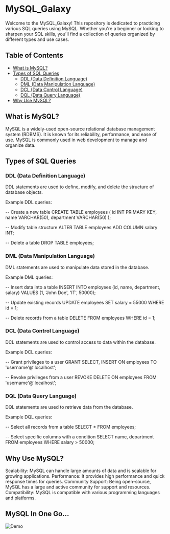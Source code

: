 # MySQL_Galaxy


Welcome to the MySQL_Galaxy! This repository is dedicated to practicing various SQL queries using MySQL. Whether you're a beginner or looking to sharpen your SQL skills, you'll find a collection of queries organized by different types and use cases.

## Table of Contents
- [What is MySQL?](#what-is-mysql)
- [Types of SQL Queries](#types-of-sql-queries)
  - [DDL (Data Definition Language)](#ddl-data-definition-language)
  - [DML (Data Manipulation Language)](#dml-data-manipulation-language)
  - [DCL (Data Control Language)](#dcl-data-control-language)
  - [DQL (Data Query Language)](#dql-data-query-language)
- [Why Use MySQL?](#why-use-mysql)

## What is MySQL?

MySQL is a widely-used open-source relational database management system (RDBMS). It is known for its reliability, performance, and ease of use. MySQL is commonly used in web development to manage and organize data.

## Types of SQL Queries

### DDL (Data Definition Language)

DDL statements are used to define, modify, and delete the structure of database objects.

Example DDL queries:

-- Create a new table
CREATE TABLE employees (
  id INT PRIMARY KEY,
  name VARCHAR(50),
  department VARCHAR(50)
);

-- Modify table structure
ALTER TABLE employees ADD COLUMN salary INT;

-- Delete a table
DROP TABLE employees;


### DML (Data Manipulation Language)

DML statements are used to manipulate data stored in the database.

Example DML queries:

-- Insert data into a table
INSERT INTO employees (id, name, department, salary)
VALUES (1, 'John Doe', 'IT', 50000);

-- Update existing records
UPDATE employees SET salary = 55000 WHERE id = 1;

-- Delete records from a table
DELETE FROM employees WHERE id = 1;


### DCL (Data Control Language)

DCL statements are used to control access to data within the database.

Example DCL queries:

-- Grant privileges to a user
GRANT SELECT, INSERT ON employees TO 'username'@'localhost';

-- Revoke privileges from a user
REVOKE DELETE ON employees FROM 'username'@'localhost';


### DQL (Data Query Language)

DQL statements are used to retrieve data from the database.

Example DQL queries:

-- Select all records from a table
SELECT * FROM employees;

-- Select specific columns with a condition
SELECT name, department FROM employees WHERE salary > 50000;


## Why Use MySQL?
Scalability: MySQL can handle large amounts of data and is scalable for growing applications.
Performance: It provides high performance and quick response times for queries.
Community Support: Being open-source, MySQL has a large and active community for support and resources.
Compatibility: MySQL is compatible with various programming languages and platforms.



## MySQL In One Go...
<img alt="Demo" src="https://www.shekhali.com/wp-content/uploads/2020/04/SQL-COMMANDS-ShekhAli-min.png" />











